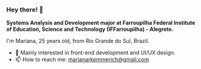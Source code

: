 ### Hey there! 👋


**Systems Analysis and Development major at Farroupilha Federal Institute of Education, Science and Technology (IFFarroupilha) - Alegrete.**

I'm Mariana, 25 years old, from Rio Grande do Sul, Brazil.

- 🌱 Mainly interested in front-end development and UI/UX design.
- 📫 How to reach me: marianarkemmerich@gmail.com

